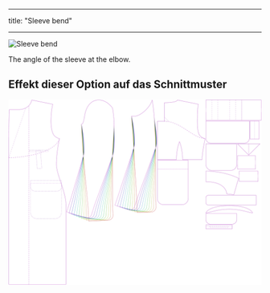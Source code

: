 - - -
title: "Sleeve bend"
- - -

![Sleeve bend](./sleevebend.svg)

The angle of the sleeve at the elbow.

## Effekt dieser Option auf das Schnittmuster

![This image shows the effect of this option by superimposing several variants that have a different value for this option](carlton_sleevebend_sample.svg "Effect of this option on the pattern")
